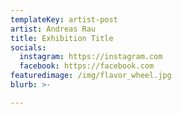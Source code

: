 ```yaml
---
templateKey: artist-post
artist: Andreas Rau
title: Exhibition Title
socials:
  instagram: https://instagram.com
  facebook: https://facebook.com
featuredimage: /img/flavor_wheel.jpg
blurb: >-

---
```

